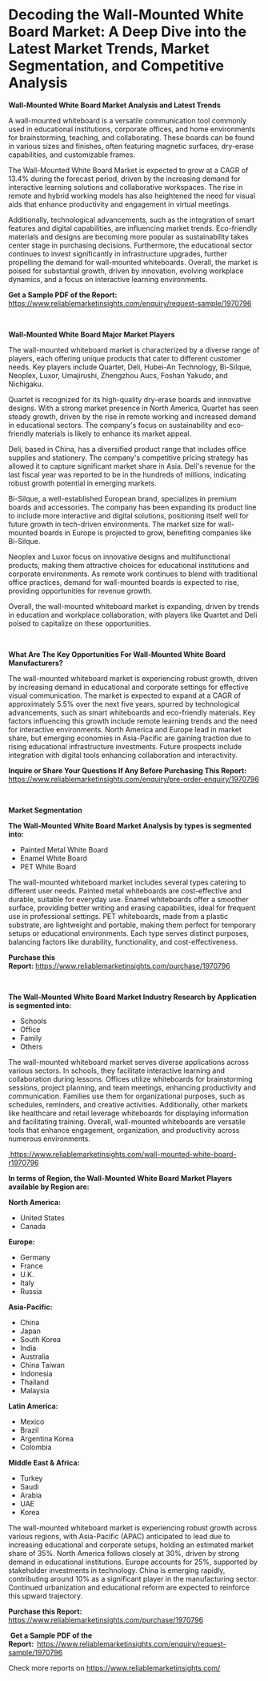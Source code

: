 <p><h1>Decoding the Wall-Mounted White Board Market: A Deep Dive into the Latest Market Trends, Market Segmentation, and Competitive Analysis</h1></p><p><strong>Wall-Mounted White Board Market Analysis and Latest Trends</strong></p>
<p><p>A wall-mounted whiteboard is a versatile communication tool commonly used in educational institutions, corporate offices, and home environments for brainstorming, teaching, and collaborating. These boards can be found in various sizes and finishes, often featuring magnetic surfaces, dry-erase capabilities, and customizable frames. </p><p>The Wall-Mounted White Board Market is expected to grow at a CAGR of 13.4% during the forecast period, driven by the increasing demand for interactive learning solutions and collaborative workspaces. The rise in remote and hybrid working models has also heightened the need for visual aids that enhance productivity and engagement in virtual meetings. </p><p>Additionally, technological advancements, such as the integration of smart features and digital capabilities, are influencing market trends. Eco-friendly materials and designs are becoming more popular as sustainability takes center stage in purchasing decisions. Furthermore, the educational sector continues to invest significantly in infrastructure upgrades, further propelling the demand for wall-mounted whiteboards. Overall, the market is poised for substantial growth, driven by innovation, evolving workplace dynamics, and a focus on interactive learning environments.</p></p>
<p><strong>Get a Sample PDF of the Report:&nbsp;</strong> <a href="https://www.reliablemarketinsights.com/enquiry/request-sample/1970796?utm_campaign=3037&utm_medium=2&utm_source=Github&utm_content=ia&utm_term=06042025&utm_id=wall-mounted-white-board">https://www.reliablemarketinsights.com/enquiry/request-sample/1970796</a></p>
<p>&nbsp;</p>
<p><strong>Wall-Mounted White Board Major Market Players</strong></p>
<p><p>The wall-mounted whiteboard market is characterized by a diverse range of players, each offering unique products that cater to different customer needs. Key players include Quartet, Deli, Hubei-An Technology, Bi-Silque, Neoplex, Luxor, Umajirushi, Zhengzhou Aucs, Foshan Yakudo, and Nichigaku.</p><p>Quartet is recognized for its high-quality dry-erase boards and innovative designs. With a strong market presence in North America, Quartet has seen steady growth, driven by the rise in remote working and increased demand in educational sectors. The company's focus on sustainability and eco-friendly materials is likely to enhance its market appeal.</p><p>Deli, based in China, has a diversified product range that includes office supplies and stationery. The company's competitive pricing strategy has allowed it to capture significant market share in Asia. Deli's revenue for the last fiscal year was reported to be in the hundreds of millions, indicating robust growth potential in emerging markets.</p><p>Bi-Silque, a well-established European brand, specializes in premium boards and accessories. The company has been expanding its product line to include more interactive and digital solutions, positioning itself well for future growth in tech-driven environments. The market size for wall-mounted boards in Europe is projected to grow, benefiting companies like Bi-Silque.</p><p>Neoplex and Luxor focus on innovative designs and multifunctional products, making them attractive choices for educational institutions and corporate environments. As remote work continues to blend with traditional office practices, demand for wall-mounted boards is expected to rise, providing opportunities for revenue growth.</p><p>Overall, the wall-mounted whiteboard market is expanding, driven by trends in education and workplace collaboration, with players like Quartet and Deli poised to capitalize on these opportunities.</p></p>
<p>&nbsp;</p>
<p><strong>What Are The Key Opportunities For Wall-Mounted White Board Manufacturers?</strong></p>
<p><p>The wall-mounted whiteboard market is experiencing robust growth, driven by increasing demand in educational and corporate settings for effective visual communication. The market is expected to expand at a CAGR of approximately 5.5% over the next five years, spurred by technological advancements, such as smart whiteboards and eco-friendly materials. Key factors influencing this growth include remote learning trends and the need for interactive environments. North America and Europe lead in market share, but emerging economies in Asia-Pacific are gaining traction due to rising educational infrastructure investments. Future prospects include integration with digital tools enhancing collaboration and interactivity.</p></p>
<p><strong>Inquire or Share Your Questions If Any Before Purchasing This Report:</strong> <a href="https://www.reliablemarketinsights.com/enquiry/pre-order-enquiry/1970796?utm_campaign=3037&utm_medium=2&utm_source=Github&utm_content=ia&utm_term=06042025&utm_id=wall-mounted-white-board">https://www.reliablemarketinsights.com/enquiry/pre-order-enquiry/1970796</a></p>
<p>&nbsp;</p>
<p><strong>Market Segmentation</strong></p>
<p><strong>The Wall-Mounted White Board Market Analysis by types is segmented into:</strong></p>
<p><ul><li>Painted Metal White Board</li><li>Enamel White Board</li><li>PET White Board</li></ul></p>
<p><p>The wall-mounted whiteboard market includes several types catering to different user needs. Painted metal whiteboards are cost-effective and durable, suitable for everyday use. Enamel whiteboards offer a smoother surface, providing better writing and erasing capabilities, ideal for frequent use in professional settings. PET whiteboards, made from a plastic substrate, are lightweight and portable, making them perfect for temporary setups or educational environments. Each type serves distinct purposes, balancing factors like durability, functionality, and cost-effectiveness.</p></p>
<p><strong>Purchase this Report:&nbsp;</strong><a href="https://www.reliablemarketinsights.com/purchase/1970796?utm_campaign=3037&utm_medium=2&utm_source=Github&utm_content=ia&utm_term=06042025&utm_id=wall-mounted-white-board">https://www.reliablemarketinsights.com/purchase/1970796</a></p>
<p>&nbsp;</p>
<p><strong>The Wall-Mounted White Board Market Industry Research by Application is segmented into:</strong></p>
<p><ul><li>Schools</li><li>Office</li><li>Family</li><li>Others</li></ul></p>
<p><p>The wall-mounted whiteboard market serves diverse applications across various sectors. In schools, they facilitate interactive learning and collaboration during lessons. Offices utilize whiteboards for brainstorming sessions, project planning, and team meetings, enhancing productivity and communication. Families use them for organizational purposes, such as schedules, reminders, and creative activities. Additionally, other markets like healthcare and retail leverage whiteboards for displaying information and facilitating training. Overall, wall-mounted whiteboards are versatile tools that enhance engagement, organization, and productivity across numerous environments.</p></p>
<p><a href="https://www.reliablemarketinsights.com/wall-mounted-white-board-r1970796?utm_campaign=3037&utm_medium=2&utm_source=Github&utm_content=ia&utm_term=06042025&utm_id=wall-mounted-white-board">&nbsp;https://www.reliablemarketinsights.com/wall-mounted-white-board-r1970796</a></p>
<p><strong>In terms of Region, the Wall-Mounted White Board Market Players available by Region are:</strong></p>
<p>
    <p> <strong> North America: </strong>
        <ul>
            <li>United States</li>
            <li>Canada</li>
        </ul>
        </p> 
    <p> <strong> Europe: </strong>
        <ul>
            <li>Germany</li>
            <li>France</li>
            <li>U.K.</li>
            <li>Italy</li>
            <li>Russia</li>
        </ul>
        </p> 
    <p> <strong> Asia-Pacific: </strong>
        <ul>
            <li>China</li>
            <li>Japan</li>
            <li>South Korea</li>
            <li>India</li>
            <li>Australia</li>
            <li>China Taiwan</li>
            <li>Indonesia</li>
            <li>Thailand</li>
            <li>Malaysia</li>
        </ul>
        </p> 
    <p> <strong> Latin America: </strong>
        <ul>
            <li>Mexico</li>
            <li>Brazil</li>
            <li>Argentina Korea</li>
            <li>Colombia</li>
        </ul>
        </p> 
    <p> <strong> Middle East & Africa: </strong>
        <ul>
            <li>Turkey</li>
            <li>Saudi</li>
            <li>Arabia</li>
            <li>UAE</li>
            <li>Korea</li>
        </ul>
    </p>
    </p>
<p><p>The wall-mounted whiteboard market is experiencing robust growth across various regions, with Asia-Pacific (APAC) anticipated to lead due to increasing educational and corporate setups, holding an estimated market share of 35%. North America follows closely at 30%, driven by strong demand in educational institutions. Europe accounts for 25%, supported by stakeholder investments in technology. China is emerging rapidly, contributing around 10% as a significant player in the manufacturing sector. Continued urbanization and educational reform are expected to reinforce this upward trajectory.</p></p>
<p><strong>Purchase this Report: </strong><a href="https://www.reliablemarketinsights.com/purchase/1970796?utm_campaign=3037&utm_medium=2&utm_source=Github&utm_content=ia&utm_term=06042025&utm_id=wall-mounted-white-board">https://www.reliablemarketinsights.com/purchase/1970796</a></p>
<p>&nbsp;<strong>Get a Sample PDF of the Report:&nbsp;&nbsp;</strong><a href="https://www.reliablemarketinsights.com/enquiry/request-sample/1970796?utm_campaign=3037&utm_medium=2&utm_source=Github&utm_content=ia&utm_term=06042025&utm_id=wall-mounted-white-board">https://www.reliablemarketinsights.com/enquiry/request-sample/1970796</a></p>
<p><strong></strong></p>
<p>Check more reports on <a href="https://www.reliablemarketinsights.com/?utm_campaign=3037&utm_medium=2&utm_source=Github&utm_content=ia&utm_term=06042025&utm_id=wall-mounted-white-board">https://www.reliablemarketinsights.com/</a></p>
